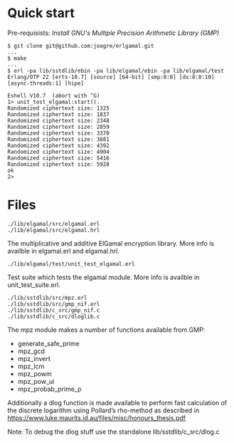# Quick start

Pre-requisists: *Install GNU's Multiple Precision Arithmetic Library (GMP)*

```
$ git clone git@github.com:joagre/erlgamal.git
...
$ make
...
$ erl -pa lib/sstdlib/ebin -pa lib/elgamal/ebin -pa lib/elgamal/test
Erlang/OTP 22 [erts-10.7] [source] [64-bit] [smp:8:8] [ds:8:8:10] [async-threads:1] [hipe]

Eshell V10.7  (abort with ^G)
1> unit_test_elgamal:start().
Randomized ciphertext size: 1325
Randomized ciphertext size: 1837
Randomized ciphertext size: 2348
Randomized ciphertext size: 2859
Randomized ciphertext size: 3370
Randomized ciphertext size: 3881
Randomized ciphertext size: 4392
Randomized ciphertext size: 4904
Randomized ciphertext size: 5416
Randomized ciphertext size: 5928
ok
2> 
```

# Files

```
./lib/elgamal/src/elgamal.erl
./lib/elgamal/src/elgamal.hrl
```

The multiplicative and additive ElGamal encryption library. More
info is availble in elgamal.erl and elgamal.hrl.

```
./lib/elgamal/test/unit_test_elgamal.erl
```

Test suite which tests the elgamal module. More info is availble in
unit_test_suite.erl.

```
./lib/sstdlib/src/mpz.erl
./lib/sstdlib/src/gmp_nif.erl
./lib/sstdlib/c_src/gmp_nif.c
./lib/sstdlib/c_src/dloglib.c
```

The mpz module makes a number of functions available from GMP:

* generate_safe_prime
* mpz_gcd
* mpz_invert
* mpz_lcm
* mpz_powm
* mpz_pow_ui
* mpz_probab_prime_p
 
Additionally a dlog function is made available to perform fast
calculation of the discrete logarithm using Pollard’s rho-method as
described in https://www.luke.maurits.id.au/files/misc/honours_thesis.pdf

Note: To debug the dlog stuff use the standalone lib/sstdlib/c_src/dlog.c

